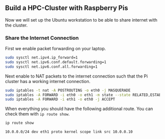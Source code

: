 ## Build a HPC-Cluster with Raspberry Pis

Now we will set up the Ubuntu workstation to be able to share internet with the cluster.

### Share the Internet Connection

First we enable packet forwarding on your laptop.

```bash
sudo sysctl net.ipv4.ip_forward=1
sudo sysctl net.ipv6.conf.default.forwarding=1
sudo sysctl net.ipv6.conf.all.forwarding=1
```

Next enable to NAT packets to the internet connection such that the Pi cluster has a working internet connection.

```bash
sudo iptables -t nat -A POSTROUTING -o eth0 -j MASQUERADE
sudo iptables -A FORWARD -i eth0 -o eth1 -m state --state RELATED,ESTABLISHED -j ACCEPT
sudo iptables -A FORWARD -i eth1 -o eth0 -j ACCEPT
```

When everything you should have the following additional route. You can check them with `ip route show`.

```bash
ip route show

10.0.0.0/24 dev eth1 proto kernel scope link src 10.0.0.10
```
